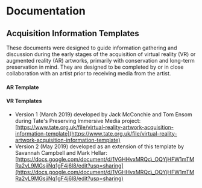 # Documentation

## **Acquisition Information Templates**

These documents were designed to guide information gathering and discussion during the early stages of the acquisition of virtual reality (VR) or augmented reality (AR) artworks, primarily with conservation and long-term preservation in mind. They are designed to be completed by or in close collaboration with an artist prior to receiving media from the artist.

#### AR Template



#### VR Templates&#x20;

* Version 1 (March 2019) developed by Jack McConchie and Tom Ensom during Tate's Preserving Immersive Media project:  [https://www.tate.org.uk/file/virtual-reality-artwork-acquisition-information-template](https://www.tate.org.uk/file/virtual-reality-artwork-acquisition-information-template)
* Version 2 (May 2019) developed as an extension of this template by Savannah Campbell and Mark Hellar: [https://docs.google.com/document/d/1VGHHvxMRQc\_OQYjHFW1mTMRa2vL9MGsjiNq1gF4j6l8/edit?usp=sharing](https://docs.google.com/document/d/1VGHHvxMRQc\_OQYjHFW1mTMRa2vL9MGsjiNq1gF4j6l8/edit?usp=sharing)
